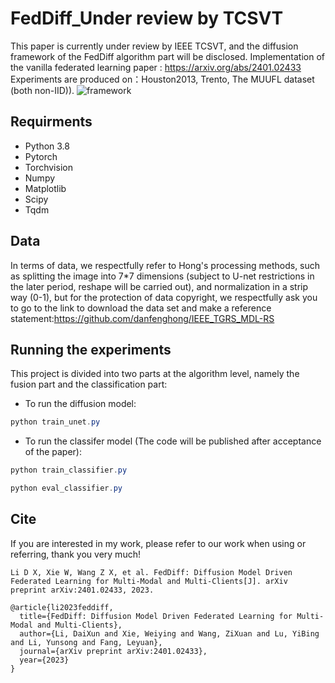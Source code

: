 # FedDiff_Under review by TCSVT
This paper is currently under review by IEEE TCSVT, and the diffusion framework of the FedDiff algorithm part will be disclosed.
Implementation of the vanilla federated learning paper : https://arxiv.org/abs/2401.02433
Experiments are produced on：Houston2013, Trento, The MUUFL dataset (both non-IID)).
![framework](https://github.com/LDXDU/FedDiff/assets/68802236/df30d339-c702-4c37-b647-538f9f5fa6d5)

## Requirments
- Python 3.8
- Pytorch
- Torchvision
- Numpy
- Matplotlib
- Scipy
- Tqdm

## Data
In terms of data, we respectfully refer to Hong's processing methods, such as splitting the image into 7*7 dimensions (subject to U-net restrictions in the later period, reshape will be carried out), and normalization in a strip way (0-1), but for the protection of data copyright, we  respectfully ask you to go to the link to download the data set and make a reference statement:https://github.com/danfenghong/IEEE_TGRS_MDL-RS

## Running the experiments
This project is divided into two parts at the algorithm level, namely the fusion part and the classification part:
- To run the diffusion model:
  
```powershell
python train_unet.py 
```

- To run the classifer model (The code will be published after acceptance of the paper):

```powershell
python train_classifier.py
```

```powershell
python eval_classifier.py
```

## Cite
If you are interested in my work, please refer to our work when using or referring, thank you very much!

```
Li D X, Xie W, Wang Z X, et al. FedDiff: Diffusion Model Driven Federated Learning for Multi-Modal and Multi-Clients[J]. arXiv preprint arXiv:2401.02433, 2023.
```
```
@article{li2023feddiff,
  title={FedDiff: Diffusion Model Driven Federated Learning for Multi-Modal and Multi-Clients},
  author={Li, DaiXun and Xie, Weiying and Wang, ZiXuan and Lu, YiBing and Li, Yunsong and Fang, Leyuan},
  journal={arXiv preprint arXiv:2401.02433},
  year={2023}
}
```
